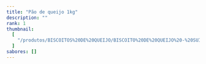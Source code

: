 ```yaml
---
title: "Pão de queijo 1kg"
description: ""
rank: 1
thumbnail:
  [
    "/produtos/BISCOITOS%20DE%20QUEIJO/BISCOITO%20DE%20QUEIJO%20-%20SUI%C3%87O%205KG.png",
  ]
sabores: []
---
```

